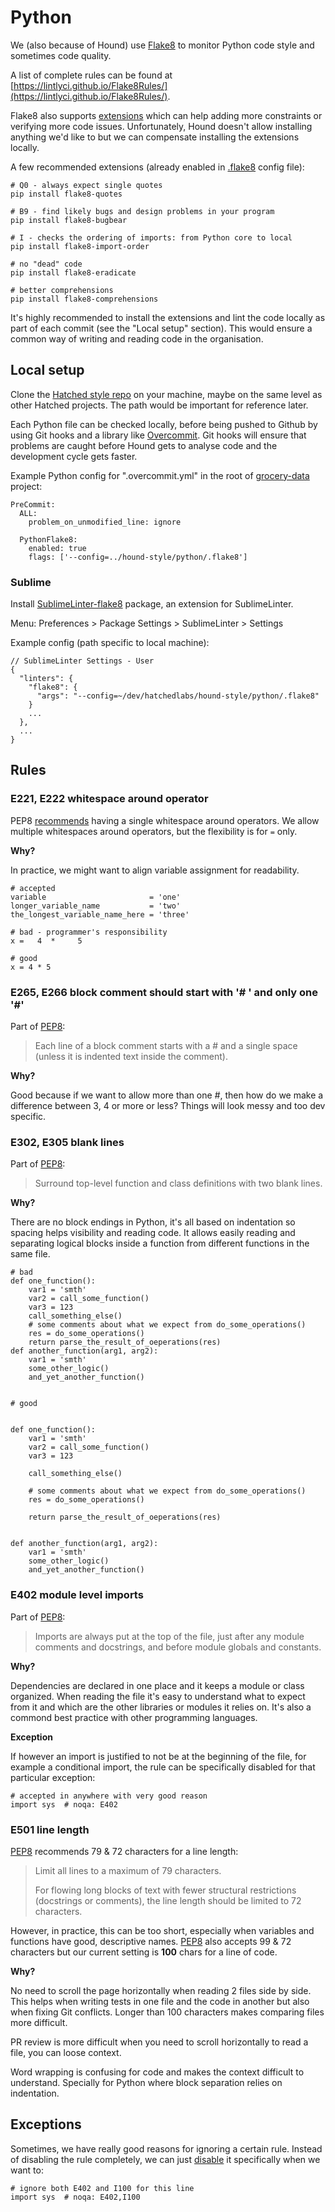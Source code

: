 # Python

We (also because of Hound) use [Flake8](http://flake8.pycqa.org/en/latest/) to monitor Python code style and sometimes code quality.

A list of complete rules can be found at [https://lintlyci.github.io/Flake8Rules/](https://lintlyci.github.io/Flake8Rules/).

Flake8 also supports [extensions](https://github.com/DmytroLitvinov/awesome-flake8-extensions) which can help adding more constraints or verifying more code issues. Unfortunately, Hound doesn't allow installing anything we'd like to but we can compensate installing the extensions locally.

A few recommended extensions (already enabled in [.flake8](.flake8) config file):

```
# Q0 - always expect single quotes
pip install flake8-quotes

# B9 - find likely bugs and design problems in your program
pip install flake8-bugbear

# I - checks the ordering of imports: from Python core to local
pip install flake8-import-order

# no "dead" code
pip install flake8-eradicate

# better comprehensions
pip install flake8-comprehensions
```

It's highly recommended to install the extensions and lint the code locally as part of each commit (see the "Local setup" section). This would ensure a common way of writing and reading code in the organisation.

## Local setup

Clone the [Hatched style repo](https://github.com/hatchedlabs/hound-style) on your machine, maybe on the same level as other Hatched projects. The path would be important for reference later.

Each Python file can be checked locally, before being pushed to Github by using Git hooks and a library like [Overcommit](https://github.com/sds/overcommit). Git hooks will ensure that problems are caught before Hound gets to analyse code and the development cycle gets faster.

Example Python config for ".overcommit.yml" in the root of [grocery-data](https://github.com/hatchedlabs/grocery-data) project:

```
PreCommit:
  ALL:
    problem_on_unmodified_line: ignore

  PythonFlake8:
    enabled: true
    flags: ['--config=../hound-style/python/.flake8']
```

### Sublime

Install [SublimeLinter-flake8](https://github.com/SublimeLinter/SublimeLinter-flake8) package, an extension for SublimeLinter.

Menu: Preferences > Package Settings > SublimeLinter > Settings

Example config (path specific to local machine):

```
// SublimeLinter Settings - User
{
  "linters": {
    "flake8": {
      "args": "--config=~/dev/hatchedlabs/hound-style/python/.flake8"
    }
    ...
  },
  ...
}
```

## Rules

### E221, E222 whitespace around operator

PEP8 [recommends](https://www.python.org/dev/peps/pep-0008/#other-recommendations) having a single whitespace around operators. We allow multiple whitespaces around operators, but the flexibility is for `=` only.

**Why?**

In practice, we might want to align variable assignment for readability.

```
# accepted
variable                       = 'one'
longer_variable_name           = 'two'
the_longest_variable_name_here = 'three'

# bad - programmer's responsibility
x =   4  *     5

# good
x = 4 * 5
```

### 
### E265, E266 block comment should start with '# ' and only one '#'

Part of [PEP8](https://www.python.org/dev/peps/pep-0008/#block-comments):

> Each line of a block comment starts with a # and a single space (unless it is indented text inside the comment).

**Why?**

Good because if we want to allow more than one _#_, then how do we make a difference between 3, 4 or more or less? Things will look messy and too dev specific.

### E302, E305 blank lines

Part of [PEP8](https://www.python.org/dev/peps/pep-0008/#blank-lines):

> Surround top-level function and class definitions with two blank lines.

**Why?**

There are no block endings in Python, it's all based on indentation so spacing helps visibility and reading code. It allows easily reading and separating logical blocks inside a function from different functions in the same file.

```
# bad
def one_function():
    var1 = 'smth'
    var2 = call_some_function()
    var3 = 123
    call_something_else()
    # some comments about what we expect from do_some_operations()
    res = do_some_operations()
    return parse_the_result_of_oeperations(res)
def another_function(arg1, arg2):
    var1 = 'smth'
    some_other_logic()
    and_yet_another_function()


# good


def one_function():
    var1 = 'smth'
    var2 = call_some_function()
    var3 = 123

    call_something_else()

    # some comments about what we expect from do_some_operations()
    res = do_some_operations()

    return parse_the_result_of_oeperations(res)


def another_function(arg1, arg2):
    var1 = 'smth'
    some_other_logic()
    and_yet_another_function()
```

### E402 module level imports

Part of [PEP8](https://www.python.org/dev/peps/pep-0008/#imports):

> Imports are always put at the top of the file, just after any module comments and docstrings, and before module globals and constants.

**Why?**

Dependencies are declared in one place and it keeps a module or class organized. When reading the file it's easy to understand what to expect from it and which are the other libraries or modules it relies on. It's also a commond best practice with other programming languages.

**Exception**

If however an import is justified to not be at the beginning of the file, for example a conditional import, the rule can be specifically disabled for that particular exception:

```
# accepted in anywhere with very good reason
import sys  # noqa: E402
```

### E501 line length

[PEP8](https://www.python.org/dev/peps/pep-0008/#maximum-line-length) recommends 79 & 72 characters for a line length:

>Limit all lines to a maximum of 79 characters.
>
>For flowing long blocks of text with fewer structural restrictions (docstrings or comments), the line length should be limited to 72 characters.

However, in practice, this can be too short, especially when variables and functions have good, descriptive names. [PEP8](https://www.python.org/dev/peps/pep-0008/#maximum-line-length) also accepts 99 & 72 characters but our current setting is **100** chars for a line of code.

**Why?**

No need to scroll the page horizontally when reading 2 files side by side. This helps when writing tests in one file and the code in another but also when fixing Git conflicts. Longer than 100 characters makes comparing files more difficult.

PR review is more difficult when you need to scroll horizontally to read a file, you can loose context.

Word wrapping is confusing for code and makes the context difficult to understand. Specially for Python where block separation relies on indentation.

## Exceptions

Sometimes, we have really good reasons for ignoring a certain rule. Instead of disabling the rule completely, we can just [disable](https://flake8.pycqa.org/en/3.7.7/user/violations.html?highlight=ignore#in-line-ignoring-errors) it specifically when we want to:

```
# ignore both E402 and I100 for this line
import sys  # noqa: E402,I100
```
